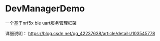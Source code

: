 # DevManagerDemo

一个基于nrf5x ble uart服务管理框架

详细说明：
https://blog.csdn.net/qq_42237638/article/details/103545778
